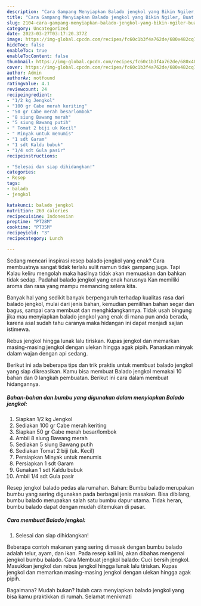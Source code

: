 ```yaml
---
description: "Cara Gampang Menyiapkan Balado jengkol yang Bikin Ngiler, Buat Buka Puasa Bisa Manjain Lidah"
title: "Cara Gampang Menyiapkan Balado jengkol yang Bikin Ngiler, Buat Buka Puasa Bisa Manjain Lidah"
slug: 2104-cara-gampang-menyiapkan-balado-jengkol-yang-bikin-ngiler-buat-buka-puasa-bisa-manjain-lidah
category: Uncategorized
date: 2023-03-27T03:17:20.377Z
image: https://img-global.cpcdn.com/recipes/fc60c1b3f4a762de/680x482cq70/balado-jengkol-foto-resep-utama.jpg
hideToc: false
enableToc: true
enableTocContent: false
thumbnail: https://img-global.cpcdn.com/recipes/fc60c1b3f4a762de/680x482cq70/balado-jengkol-foto-resep-utama.jpg
cover: https://img-global.cpcdn.com/recipes/fc60c1b3f4a762de/680x482cq70/balado-jengkol-foto-resep-utama.jpg
author: Admin
authorAv: notfound
ratingvalue: 4.1
reviewcount: 24
recipeingredient:
- "1/2 kg Jengkol"
- "100 gr Cabe merah keriting"
- "50 gr Cabe merah besarlombok"
- "8 siung Bawang merah"
- "5 siung Bawang putih"
- " Tomat 2 biji uk Kecil"
- " Minyak untuk menumis"
- "1 sdt Garam"
- "1 sdt Kaldu bubuk"
- "1/4 sdt Gula pasir"
recipeinstructions:

- "Selesai dan siap dihidangkan!"
categories:
- Resep
tags:
- balado
- jengkol

katakunci: balado jengkol 
nutrition: 269 calories
recipecuisine: Indonesian
preptime: "PT28M"
cooktime: "PT35M"
recipeyield: "3"
recipecategory: Lunch

---
```



Sedang mencari inspirasi resep balado jengkol yang enak? Cara membuatnya sangat tidak terlalu sulit namun tidak gampang juga. Tapi Kalau keliru mengolah maka hasilnya tidak akan memuaskan dan bahkan tidak sedap. Padahal balado jengkol yang enak harusnya Kan memiliki aroma dan rasa yang mampu memancing selera kita.


Banyak hal yang sedikit banyak berpengaruh terhadap kualitas rasa dari balado jengkol, mulai dari jenis bahan, kemudian pemilihan bahan segar dan bagus, sampai cara membuat dan menghidangkannya. Tidak usah bingung jika mau menyiapkan balado jengkol yang enak di mana pun anda berada, karena asal sudah tahu caranya maka hidangan ini dapat menjadi sajian istimewa.

Rebus jengkol hingga lunak lalu tiriskan. Kupas jengkol dan memarkan masing-masing jengkol dengan ulekan hingga agak pipih. Panaskan minyak dalam wajan dengan api sedang.


Berikut ini ada beberapa tips dan trik praktis untuk membuat balado jengkol yang siap dikreasikan. Kamu bisa membuat Balado jengkol memakai 10 bahan dan 0 langkah pembuatan. Berikut ini cara dalam membuat hidangannya.

<!--inarticleads1-->

##### Bahan-bahan dan bumbu yang digunakan dalam menyiapkan Balado jengkol:

1. Siapkan 1/2 kg Jengkol
1. Sediakan 100 gr Cabe merah keriting
1. Siapkan 50 gr Cabe merah besar/lombok
1. Ambil 8 siung Bawang merah
1. Sediakan 5 siung Bawang putih
1. Sediakan  Tomat 2 biji (uk. Kecil)
1. Persiapkan  Minyak untuk menumis
1. Persiapkan 1 sdt Garam
1. Gunakan 1 sdt Kaldu bubuk
1. Ambil 1/4 sdt Gula pasir


Resep jengkol balado pedas ala rumahan. Bahan: Bumbu balado merupakan bumbu yang sering digunakan pada berbagai jenis masakan. Bisa dibilang, bumbu balado merupakan salah satu bumbu dapur utama. Tidak heran, bumbu balado dapat dengan mudah ditemukan di pasar. 

<!--inarticleads2-->

##### Cara membuat Balado jengkol:


1. Selesai dan siap dihidangkan!

Beberapa contoh makanan yang sering dimasak dengan bumbu balado adalah telur, ayam, dan ikan. Pada resep kali ini, akan dibahas mengenai jengkol bumbu balado. Cara Membuat jengkol balado: Cuci bersih jengkol. Masukkan jengkol dan rebus jengkol hingga lunak lalu tiriskan. Kupas jengkol dan memarkan masing-masing jengkol dengan ulekan hingga agak pipih. 

Bagaimana? Mudah bukan? Itulah cara menyiapkan balado jengkol yang bisa kamu praktikkan di rumah. Selamat menikmati
